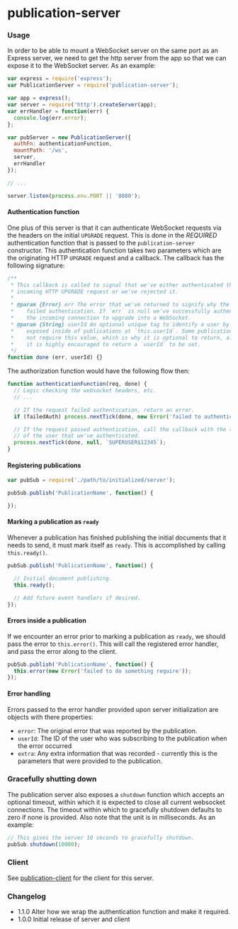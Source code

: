 publication-server
=====

### Usage
In order to be able to mount a WebSocket server on the same port as an
Express server, we need to get the http server from the app so that we can
expose it to the WebSocket server. As an example:

```js
var express = require('express');
var PublicationServer = require('publication-server');

var app = express();
var server = require('http').createServer(app);
var errHandler = function(err) {
  console.log(err.error);
};

var pubServer = new PublicationServer({
  authFn: authenticationFunction,
  mountPath: '/ws',
  server,
  errHandler
});

// ...

server.listen(process.env.PORT || '8080');
```


#### Authentication function

One plus of this server is that it can authenticate WebSocket requests via the
headers on the initial `UPGRADE` request. This is done in the *REQUIRED*
authentication function that is passed to the `publication-server` constructor.
This authentication function takes two parameters which are the originating HTTP
`UPGRADE` request and a callback. The callback has the following signature:

```js
/**
 * This callback is called to signal that we've either authenticated the
 * incoming HTTP UPGRADE request or we've rejected it.
 *
 * @param {Error} err The error that we've returned to signify why the user
 *    failed authentication. If `err` is null we've successfully authenticated
 *    the incoming connection to upgrade into a WebSocket.
 * @param {String} userId An optional unique tag to identify a user by. It is
 *    exposed inside of publications at `this.userId`. Some publications may
 *    not require this value, which is why it is optional to return, although
 *    it is highly encouraged to return a `userId` to be set.
 */
function done (err, userId) {}
```

The authorization function would have the following flow then:

```js
function authenticationFunction(req, done) {
  // Logic checking the websocket headers, etc.
  // ...

  // If the request failed authentication, return an error.
  if (failedAuth) process.nextTick(done, new Error('failed to authenticate user'));

  // If the request passed authentication, call the callback with the the ID
  // of the user that we've authenticated.
  process.nextTick(done, null, `SUPERUSER$12345`);
}
```

#### Registering publications

```js
var pubSub = require('./path/to/initialized/server');

pubSub.publish('PublicationName', function() {

});
```

#### Marking a publication as `ready`
Whenever a publication has finished publishing the initial documents that it
needs to send, it must mark itself as `ready`. This is accomplished by calling
`this.ready()`.

```js
pubSub.publish('PublicationName', function() {

  // Initial document publishing.
  this.ready();

  // Add future event handlers if desired.
});
```

#### Errors inside a publication
If we encounter an error prior to marking a publication as `ready`, we should
pass the error to `this.error()`. This will call the registered error handler,
and pass the error along to the client.
```js
pubSub.publish('PublicationName', function() {
  this.error(new Error('failed to do something require'));
});
```


#### Error handling
Errors passed to the error handler provided upon server initialization are
objects with there properties:

 - `error`: The original error that was reported by the publication.
 - `userId`: The ID of the user who was subscribing to the publication when the
   error occurred
 - `extra`: Any extra information that was recorded - currently this is the
   parameters that were provided to the publication.

### Gracefully shutting down
The publication server also exposes a `shutdown` function which accepts an
optional timeout, within which it is expected to close all current websocket
connections. The timeout within which to gracefully shutdown defaults to zero
if none is provided. Also note that the unit is in milliseconds. As an example:

```js
// This gives the server 10 seconds to gracefully shutdown.
pubSub.shutdown(10000);
```


### Client

See [publication-client](https://github.com/mixmaxhq/publication-server/blob/master/client/README.md) for the client for this server.


### Changelog
* 1.1.0 Alter how we wrap the authentication function and make it required.
* 1.0.0 Initial release of server and client
